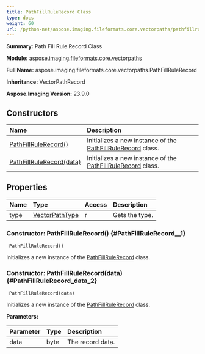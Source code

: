 ```yaml
---
title: PathFillRuleRecord Class
type: docs
weight: 60
url: /python-net/aspose.imaging.fileformats.core.vectorpaths/pathfillrulerecord/
---
```


**Summary:** Path Fill Rule Record Class

**Module:** [aspose.imaging.fileformats.core.vectorpaths](/imaging/python-net/aspose.imaging.fileformats.core.vectorpaths/)

**Full Name:** aspose.imaging.fileformats.core.vectorpaths.PathFillRuleRecord

**Inheritance:** VectorPathRecord

**Aspose.Imaging Version:** 23.9.0

## **Constructors**
| **Name** | **Description** |
| :- | :- |
| [PathFillRuleRecord()](#PathFillRuleRecord__1) | Initializes a new instance of the [PathFillRuleRecord](/imaging/python-net/aspose.imaging.fileformats.core.vectorpaths/pathfillrulerecord/) class. |
| [PathFillRuleRecord(data)](#PathFillRuleRecord_data_2) | Initializes a new instance of the [PathFillRuleRecord](/imaging/python-net/aspose.imaging.fileformats.core.vectorpaths/pathfillrulerecord/) class. |
## **Properties**
| **Name** | **Type** | **Access** | **Description** |
| :- | :- | :- | :- |
| type | [VectorPathType](/imaging/python-net/aspose.imaging.fileformats.core.vectorpaths/vectorpathtype) | r | Gets the type. |


### Constructor: PathFillRuleRecord() {#PathFillRuleRecord__1}


```
 PathFillRuleRecord() 
```

Initializes a new instance of the [PathFillRuleRecord](/imaging/python-net/aspose.imaging.fileformats.core.vectorpaths/pathfillrulerecord/) class.

### Constructor: PathFillRuleRecord(data) {#PathFillRuleRecord_data_2}


```
 PathFillRuleRecord(data) 
```

Initializes a new instance of the [PathFillRuleRecord](/imaging/python-net/aspose.imaging.fileformats.core.vectorpaths/pathfillrulerecord/) class.

**Parameters:**

| Parameter | Type | Description |
| :- | :- | :- |
| data | byte | The record data. |

